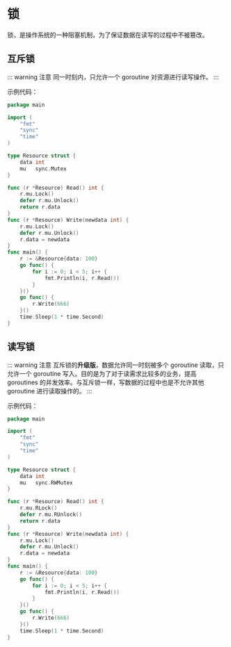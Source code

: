 # 锁

锁，是操作系统的一种阻塞机制，为了保证数据在读写的过程中不被篡改。

## 互斥锁

::: warning 注意
同一时刻内，只允许一个 goroutine 对资源进行读写操作。
:::

示例代码：

```go
package main

import (
	"fmt"
	"sync"
	"time"
)

type Resource struct {
	data int
	mu   sync.Mutex
}

func (r *Resource) Read() int {
	r.mu.Lock()
	defer r.mu.Unlock()
	return r.data
}
func (r *Resource) Write(newdata int) {
	r.mu.Lock()
	defer r.mu.Unlock()
	r.data = newdata
}
func main() {
	r := &Resource{data: 100}
	go func() {
		for i := 0; i < 5; i++ {
			fmt.Println(i, r.Read())
		}
	}()
	go func() {
		r.Write(666)
	}()
	time.Sleep(1 * time.Second)
}
```

## 读写锁

::: warning 注意
互斥锁的**升级版**，数据允许同一时刻被多个 goroutine 读取，只允许一个 goroutine 写入。目的是为了对于读需求比较多的业务，提高 goroutines 的并发效率。与互斥锁一样，写数据的过程中也是不允许其他 goroutine 进行读取操作的。
:::

示例代码：

```go
package main

import (
	"fmt"
	"sync"
	"time"
)

type Resource struct {
	data int
	mu   sync.RWMutex
}

func (r *Resource) Read() int {
	r.mu.RLock()
	defer r.mu.RUnlock()
	return r.data
}
func (r *Resource) Write(newdata int) {
	r.mu.Lock()
	defer r.mu.Unlock()
	r.data = newdata
}
func main() {
	r := &Resource{data: 100}
	go func() {
		for i := 0; i < 5; i++ {
			fmt.Println(i, r.Read())
		}
	}()
	go func() {
		r.Write(666)
	}()
	time.Sleep(1 * time.Second)
}
```
